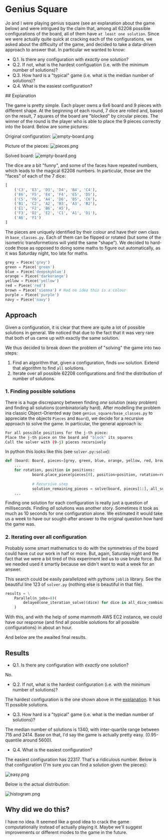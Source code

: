 # Genius Square

Jo and I were playing genius square (see an explanation about the game below) and were intrigued by the claim that, among all 62208 possible configurations of the board, all of them have `at least one solution`. 
Since we were actually quite quick at cracking each of the configurations, we asked about the difficulty of the game, and decided to take a data-driven approach to answer that.
In particular we wanted to know:

- Q.1. Is there any configuration with <i>exactly</i> one solution? 
- Q.2. If not, what is the hardest configuation (i.e. with the minimum number of solutions)?
- Q.3. How hard is a "typical" game (i.e. what is the median number of solutions)?
- Q.4. What is the easiest configuration?

## Explanation

The game is pretty simple. Each player owns a 6x6 board and 9 pieces with different shape. At the beginning of each round, 7 dice are rolled and, based on the result, 7 squares of the board are "blocked" by circular pieces. The winner of the round is the player who is able to place the 9 pieces correctly into the board. Below are some pictures:

Original configuration:
![empty-board.png](empty-board.png)

Picture of the pieces:
![pieces.png](pieces.png)

Solved board:
![empty-board.png](solved-board.png)

The dice are a bit "funny", and some of the faces have repeated numbers, which leads to the magical 62208 numbers.
In particular, those are the "faces" of each of the 7 dice:

```python
[
    ('C3', 'E3', 'D3', 'D4', 'B4', 'C4'),
    ('E6', 'F5', 'E4', 'F4', 'E5', 'D5'),
    ('C5', 'F6', 'A4', 'D6', 'B5', 'C6'),
    ('B1', 'C2', 'A2', 'B3', 'A3', 'B2'),
    ('E1', 'F2', 'B6', 'A5'),
    ('F3', 'D2', 'E2', 'C1', 'A1', 'D1'),
    ('A6', 'F1')
]
```

The pieces are uniquely identified by their colour and have their own class in `base_classes.py`.
Each of them can be flipped or rotated (but some of the isometric transformetions will yield the same "shape"). We decided to hard-code those as opposed to doing some maths to figure out automatically, as it was Saturday night, too late for maths.
```python
grey = Piece('grey')
green = Piece('green')
blue = Piece('deepskyblue')
orange = Piece('darkorange')
yellow = Piece('yellow')
red = Piece('red')
brown = Piece('sienna') # Had no idea this is a colour
purple = Piece('purple')
navy = Piece('navy')
```

## Approach

Given a configuration, it is clear that there are quite a lot of possible solutions in general. 
We noticed that due to the fact that it was very rare that both of us came up with exactly the same solution.
 
We thus decided to break down the problem of "solving" the game into two steps:

1. Find an algorithm that, given a configuration, finds `one` solution. Extend that algorithm to find `all` solutions.
2. Iterate over all possible 62208 configurations and find the distribution of number of solutions.

### 1. Finding possible solutions

There is a huge discrepancy between finding <i>one</i> solution (easy problem) and finding all solutions (combinatorially hard).
After modelling the problem ina classic Object-Oriented way (see `genius_square/base_classes.py` to appreciate the objects `Pieces` and `Board`),
we decide for a recursive approach to solve the game. In particular, the general approach is:

```bash
For all possible positions for the j-th piece:
Place the j-th piece on the board and "block" its squares
Call the solver with (9-j) pieces recursively
```

In python this looks like this (see `solver.py:solve`):

```python
def (board: Board, pieces=[grey, green, blue, orange, yellow, red, brown, purple, navy])
    ... 
    for rotation, position in positions:
            board.place_piece(pieces[0], position=position, rotation=rotation)
            
            # Recursive step
            solution_remaining_pieces = solve(board, pieces[1:], all_solutions=all_solutions)
    ...
```

Finding one solution for each configuration is really just a question of milliseconds. Finding <i>all</i> solutions was another story.
Sometimes it took as much as 10 seconds for one configuration alone. We estimated it would take us a week to have our sought-after answer to the original question how hard the game was. 

### 2. Iterating over all configuration

Probably some smart mathematics to do with the symmetries of the board could have cut our work in half or more. 
But, again, Saturday night and the fact that we were a bit tired of this experiment led us to use brute force. But we needed used it smartly because we didn't want to wait a week for an answer.

This search could be easily parallelized with pythons `joblib` library. See the beautiful line 123 of `solver.py` (nothing else is beautiful in that file).

```python
results = \
    Parallel(n_jobs=8)(
        delayed(one_iteration_solve)(dice) for dice in all_dice_combinations[:1000]
    )
```

With this, and with the help of some mammoth AWS EC2 instance, we could have our response (and find all possible solutions for all possible configurations) in about an hour.

And below are the awaited final results.

## Results

- Q.1. Is there any configuration with <i>exactly</i> one solution?

No.

 
- Q.2. If not, what is the hardest configuration (i.e. with the minimum number of solutions)?

The hardest configuration is the one shown above in the [explanation](#explanation). It has 11 possible solutions.

- Q.3. How hard is a "typical" game (i.e. what is the median number of solutions)?

The median number of solutions is 1340, with inter-quartile range between 715 and 2414. Base on that, I'd say the game is actually pretty easy. (0.95-quantile around 5600).

- Q.4. What is the easiest configuration?

The easiest configuration has 22317. That's a ridiculous number. Below is that configuration (I'm sure you can find a solution given the pieces):

![easy.png](easy.png)

Below is the actual distribution:

![histogram.png](histogram.png)

## Why did we do this?

I have no idea. It seemed like a good idea to crack the game computationally instead of actually playing it. Maybe we'll suggest improvements or different modes to the game in the future.   
